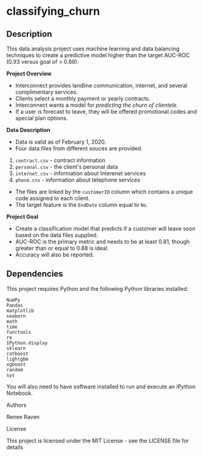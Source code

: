 # classifying_churn

## Description

This data analysis project uses machine learning and data balancing techniques to create a predictive model higher than the target AUC-ROC (0.93 versus goal of > 0.88).

__Project Overview__
- Interconnect provides landline communication, internet, and several complimentary services. 
- Clients select a monthly payment or yearly contracts.
- Interconnect wants a model for *predicting the churn of clientele*.
- If a user is forecast to leave, they will be offered promotional codes and special plan options.

__Data Description__
- Data is valid as of February 1, 2020.
- Four data files from different souces are provided.
 1. `contract.csv` - contract information
 2. `personal.csv` - the client's personal data
 3. `internet.csv` - information about Interenet services
 4. `phone.csv` - information about telephone services
- The files are linked by the `customerID` column which contains a unique code assigned to each client. 
- The target feature is the `EndDate` column equal to `No`.

__Project Goal__
- Create a classification model that predicts if a customer will leave soon based on the data files supplied.
- AUC-ROC is the primary metric and needs to be at least 0.81, though greater than or equal to 0.88 is ideal.
- Accuracy will also be reported.

## Dependencies
This project requires Python and the following Python libraries installed:

    NumPy
    Pandas
    matplotlib
    seaborn
    math
    time
    functools
    re
    IPython.display
    sklearn
    catboost
    lightgbm
    xgboost
    random
    sys

You will also need to have software installed to run and execute an iPython Notebook.

Authors

Renee Raven

License

This project is licensed under the MIT License - see the LICENSE file for details


